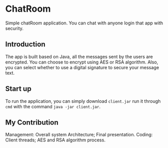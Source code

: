 # ChatRoom
Simple chatRoom application. You can chat with anyone login that app with security.
## Introduction
The app is built based on Java, all the messages sent by the users are encrypted. You can choose to encrypt using AES or RSA algorithm. Also, you can select whether to use a digital signature to secure your message text.
## Start up
To run the application, you can simply download `client.jar` run it through `cmd` with the command `java -jar client.jar`.
## My Contribution
Management: Overall system Architecture; Final presentation.
Coding: Client threads; AES and RSA algorithm process. 
